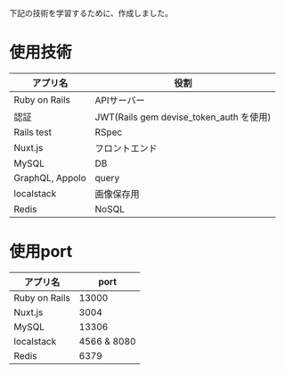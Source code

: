 下記の技術を学習するために、作成しました。

# 使用技術
| アプリ名 | 役割 |
| ---- | ---- |
| Ruby on Rails | APIサーバー |
| 認証 | JWT(Rails gem devise_token_auth を使用) |
| Rails test | RSpec |
| Nuxt.js | フロントエンド |
| MySQL | DB |
| GraphQL, Appolo | query |
| localstack | 画像保存用 |
| Redis | NoSQL |

# 使用port
| アプリ名 | port |
| ---- | ---- |
| Ruby on Rails | 13000 |
| Nuxt.js | 3004 |
| MySQL | 13306 |
| localstack | 4566 & 8080 |
| Redis | 6379 |
